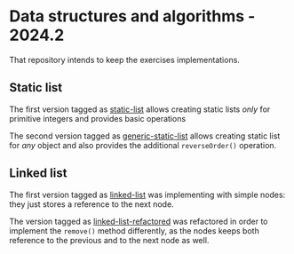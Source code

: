 # Data structures and algorithms - 2024.2 

That repository intends to keep the exercises implementations.

## Static list

The first version tagged as [static-list](https://github.com/lemuel-manske/data-structures/tree/static-list) allows creating 
static lists *only* for primitive integers and provides basic operations

The second version tagged as [generic-static-list](https://github.com/lemuel-manske/data-structures/tree/generic-static-list) allows creating
static list for *any* object and also provides the additional `reverseOrder()` operation.

## Linked list

The first version tagged as [linked-list](https://github.com/lemuel-manske/data-structures/tree/linked-list) was implementing with simple nodes: they just stores a reference to the next node.

The version tagged as [linked-list-refactored](https://github.com/lemuel-manske/data-structures/tree/linked-list-refactored) was refactored in order to implement the `remove()` method differently, as the nodes keeps both reference to the previous and to the next node as well.
